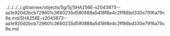../../../../.git/annex/objects/5g/5j/SHA256E-s2043873--aa1e920d2bcb729601c3660235d590888a5418f8e4c2ff86bd330e7916a79c6e.md/SHA256E-s2043873--aa1e920d2bcb729601c3660235d590888a5418f8e4c2ff86bd330e7916a79c6e.md